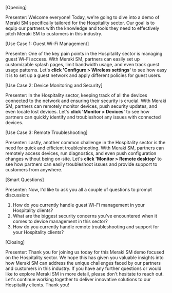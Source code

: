 [Opening]

Presenter: Welcome everyone! Today, we're going to dive into a demo of Meraki SM specifically tailored for the Hospitality sector. Our goal is to equip our partners with the knowledge and tools they need to effectively pitch Meraki SM to customers in this industry.

[Use Case 1: Guest Wi-Fi Management]

Presenter: One of the key pain points in the Hospitality sector is managing guest Wi-Fi access. With Meraki SM, partners can easily set up customizable splash pages, limit bandwidth usage, and even track guest usage patterns. Let's **click 'Configure > Wireless settings'** to see how easy it is to set up a guest network and apply different policies for guest users.

[Use Case 2: Device Monitoring and Security]

Presenter: In the Hospitality sector, keeping track of all the devices connected to the network and ensuring their security is crucial. With Meraki SM, partners can remotely monitor devices, push security updates, and even locate lost devices. Let's **click 'Monitor > Devices'** to see how partners can quickly identify and troubleshoot any issues with connected devices.

[Use Case 3: Remote Troubleshooting]

Presenter: Lastly, another common challenge in the Hospitality sector is the need for quick and efficient troubleshooting. With Meraki SM, partners can remotely access devices, run diagnostics, and even push configuration changes without being on-site. Let's **click 'Monitor > Remote desktop'** to see how partners can easily troubleshoot issues and provide support to customers from anywhere.

[Smart Questions]

Presenter: Now, I'd like to ask you all a couple of questions to prompt discussion:

1. How do you currently handle guest Wi-Fi management in your Hospitality clients?
2. What are the biggest security concerns you've encountered when it comes to device management in this sector?
3. How do you currently handle remote troubleshooting and support for your Hospitality clients?

[Closing]

Presenter: Thank you for joining us today for this Meraki SM demo focused on the Hospitality sector. We hope this has given you valuable insights into how Meraki SM can address the unique challenges faced by our partners and customers in this industry. If you have any further questions or would like to explore Meraki SM in more detail, please don't hesitate to reach out. Let's continue working together to deliver innovative solutions to our Hospitality clients. Thank you!